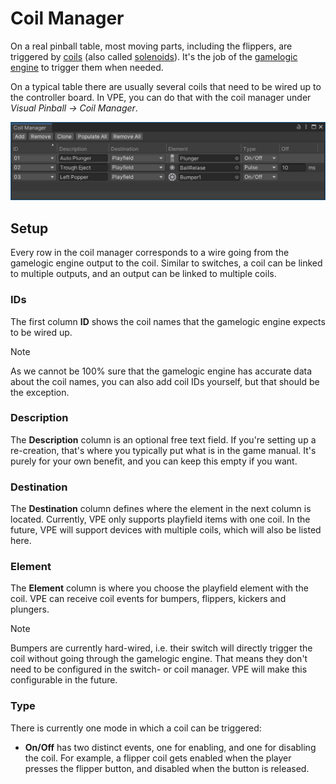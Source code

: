 # Coil Manager

On a real pinball table, most moving parts, including the flippers, are triggered by [coils](https://en.wikipedia.org/wiki/Inductor) (also called [solenoids](https://en.wikipedia.org/wiki/Solenoid)). It's the job of the [gamelogic engine](~/creators-guide/manual/gamelogic-engine.md) to trigger them when needed.

On a typical table there are usually several coils that need to be wired up to the controller board. In VPE, you can do that with the coil manager under *Visual Pinball -> Coil Manager*.

![Coil Manager](coil-manager.png)

## Setup

Every row in the coil manager corresponds to a wire going from the gamelogic engine output to the coil. Similar to switches, a coil can be linked to multiple outputs, and an output can be linked to multiple coils.

### IDs

The first column **ID** shows the coil names that the gamelogic engine expects to be wired up.

> [!note]
> As we cannot be 100% sure that the gamelogic engine has accurate data about the coil names, you can also add coil IDs yourself, but that should be the exception.

### Description

The **Description** column is an optional free text field. If you're setting up a re-creation, that's where you typically put what is in the game manual. It's purely for your own benefit, and you can keep this empty if you want.

### Destination

The **Destination** column defines where the element in the next column is located. Currently, VPE only supports playfield items with one coil. In the future, VPE will support devices with multiple coils, which will also be listed here.

### Element

The **Element** column is where you choose the playfield element with the coil. VPE can receive coil events for bumpers, flippers, kickers and plungers.

> [!note]
> Bumpers are currently hard-wired, i.e. their switch will directly trigger the coil without going through the gamelogic engine. That means they don't need to be configured in the switch- or coil manager. VPE will make this configurable in the future.

### Type

There is currently one mode in which a coil can be triggered:

- **On/Off** has two distinct events, one for enabling, and one for disabling the coil. For example, a flipper coil gets enabled when the player presses the flipper button, and disabled when the button is released.
